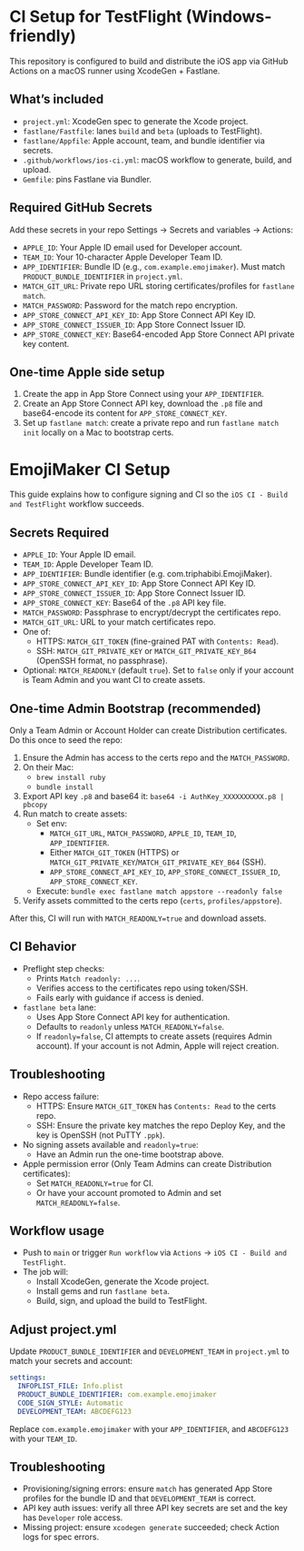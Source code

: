 # CI Setup for TestFlight (Windows-friendly)

This repository is configured to build and distribute the iOS app via GitHub Actions on a macOS runner using XcodeGen + Fastlane.

## What’s included
- `project.yml`: XcodeGen spec to generate the Xcode project.
- `fastlane/Fastfile`: lanes `build` and `beta` (uploads to TestFlight).
- `fastlane/Appfile`: Apple account, team, and bundle identifier via secrets.
- `.github/workflows/ios-ci.yml`: macOS workflow to generate, build, and upload.
- `Gemfile`: pins Fastlane via Bundler.

## Required GitHub Secrets
Add these secrets in your repo Settings → Secrets and variables → Actions:

- `APPLE_ID`: Your Apple ID email used for Developer account.
- `TEAM_ID`: Your 10-character Apple Developer Team ID.
- `APP_IDENTIFIER`: Bundle ID (e.g., `com.example.emojimaker`). Must match `PRODUCT_BUNDLE_IDENTIFIER` in `project.yml`.
- `MATCH_GIT_URL`: Private repo URL storing certificates/profiles for `fastlane match`.
- `MATCH_PASSWORD`: Password for the match repo encryption.
- `APP_STORE_CONNECT_API_KEY_ID`: App Store Connect API Key ID.
- `APP_STORE_CONNECT_ISSUER_ID`: App Store Connect Issuer ID.
- `APP_STORE_CONNECT_KEY`: Base64-encoded App Store Connect API private key content.

## One-time Apple side setup
1. Create the app in App Store Connect using your `APP_IDENTIFIER`.
2. Create an App Store Connect API key, download the `.p8` file and base64-encode its content for `APP_STORE_CONNECT_KEY`.
3. Set up `fastlane match`: create a private repo and run `fastlane match init` locally on a Mac to bootstrap certs.

# EmojiMaker CI Setup

This guide explains how to configure signing and CI so the `iOS CI - Build and TestFlight` workflow succeeds.

## Secrets Required
- `APPLE_ID`: Your Apple ID email.
- `TEAM_ID`: Apple Developer Team ID.
- `APP_IDENTIFIER`: Bundle identifier (e.g. com.triphabibi.EmojiMaker).
- `APP_STORE_CONNECT_API_KEY_ID`: App Store Connect API Key ID.
- `APP_STORE_CONNECT_ISSUER_ID`: App Store Connect Issuer ID.
- `APP_STORE_CONNECT_KEY`: Base64 of the `.p8` API key file.
- `MATCH_PASSWORD`: Passphrase to encrypt/decrypt the certificates repo.
- `MATCH_GIT_URL`: URL to your match certificates repo.
- One of:
  - HTTPS: `MATCH_GIT_TOKEN` (fine-grained PAT with `Contents: Read`).
  - SSH: `MATCH_GIT_PRIVATE_KEY` or `MATCH_GIT_PRIVATE_KEY_B64` (OpenSSH format, no passphrase).
- Optional: `MATCH_READONLY` (default `true`). Set to `false` only if your account is Team Admin and you want CI to create assets.

## One-time Admin Bootstrap (recommended)
Only a Team Admin or Account Holder can create Distribution certificates. Do this once to seed the repo:

1. Ensure the Admin has access to the certs repo and the `MATCH_PASSWORD`.
2. On their Mac:
   - `brew install ruby`
   - `bundle install`
3. Export API key `.p8` and base64 it: `base64 -i AuthKey_XXXXXXXXXX.p8 | pbcopy`
4. Run match to create assets:
   - Set env:
     - `MATCH_GIT_URL`, `MATCH_PASSWORD`, `APPLE_ID`, `TEAM_ID`, `APP_IDENTIFIER`.
     - Either `MATCH_GIT_TOKEN` (HTTPS) or `MATCH_GIT_PRIVATE_KEY`/`MATCH_GIT_PRIVATE_KEY_B64` (SSH).
     - `APP_STORE_CONNECT_API_KEY_ID`, `APP_STORE_CONNECT_ISSUER_ID`, `APP_STORE_CONNECT_KEY`.
   - Execute: `bundle exec fastlane match appstore --readonly false`
5. Verify assets committed to the certs repo (`certs`, `profiles/appstore`).

After this, CI will run with `MATCH_READONLY=true` and download assets.

## CI Behavior
- Preflight step checks:
  - Prints `Match readonly: ...`.
  - Verifies access to the certificates repo using token/SSH.
  - Fails early with guidance if access is denied.
- `fastlane beta` lane:
  - Uses App Store Connect API key for authentication.
  - Defaults to `readonly` unless `MATCH_READONLY=false`.
  - If `readonly=false`, CI attempts to create assets (requires Admin account). If your account is not Admin, Apple will reject creation.

## Troubleshooting
- Repo access failure:
  - HTTPS: Ensure `MATCH_GIT_TOKEN` has `Contents: Read` to the certs repo.
  - SSH: Ensure the private key matches the repo Deploy Key, and the key is OpenSSH (not PuTTY `.ppk`).
- No signing assets available and `readonly=true`:
  - Have an Admin run the one-time bootstrap above.
- Apple permission error (Only Team Admins can create Distribution certificates):
  - Set `MATCH_READONLY=true` for CI.
  - Or have your account promoted to Admin and set `MATCH_READONLY=false`.

## Workflow usage
- Push to `main` or trigger `Run workflow` via `Actions` → `iOS CI - Build and TestFlight`.
- The job will:
  - Install XcodeGen, generate the Xcode project.
  - Install gems and run `fastlane beta`.
  - Build, sign, and upload the build to TestFlight.

## Adjust project.yml
Update `PRODUCT_BUNDLE_IDENTIFIER` and `DEVELOPMENT_TEAM` in `project.yml` to match your secrets and account:

```yaml
settings:
  INFOPLIST_FILE: Info.plist
  PRODUCT_BUNDLE_IDENTIFIER: com.example.emojimaker
  CODE_SIGN_STYLE: Automatic
  DEVELOPMENT_TEAM: ABCDEFG123
```

Replace `com.example.emojimaker` with your `APP_IDENTIFIER`, and `ABCDEFG123` with your `TEAM_ID`.

## Troubleshooting
- Provisioning/signing errors: ensure `match` has generated App Store profiles for the bundle ID and that `DEVELOPMENT_TEAM` is correct.
- API key auth issues: verify all three API key secrets are set and the key has `Developer` role access.
- Missing project: ensure `xcodegen generate` succeeded; check Action logs for spec errors.